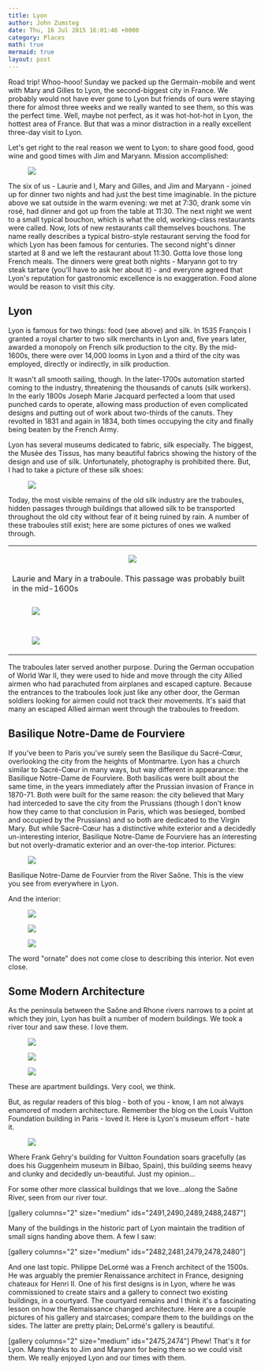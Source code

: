 ```yaml
---
title: Lyon
author: John Zumsteg
date: Thu, 16 Jul 2015 16:01:46 +0000
category: Places
math: true
mermaid: true
layout: post
---
```

Road trip! Whoo-hooo! Sunday we packed up the Germain-mobile and went with Mary and Gilles to Lyon, the second-biggest city in France. We probably would not have ever gone to Lyon but friends of ours were staying there for almost three weeks and we really wanted to see them, so this was the perfect time. Well, maybe not perfect, as it was hot-hot-hot in Lyon, the hottest area of France. But that was a minor distraction in a really excellent three-day visit to Lyon.

Let's get right to the real reason we went to Lyon: to share good food, good wine and good times with Jim and Maryann. Mission accomplished:
<figure class = "portrait">
	<img src="{{site.url}}/assets/images/2015/07/IMG_0053-2.jpg"/>
	<figcaption></figcaption>
</figure>



The six of us - Laurie and I, Mary and Gilles, and Jim and Maryann - joined up for dinner two nights and had just the best time imaginable. In the picture above we sat outside in the warm evening: we met at 7:30, drank some vin rosé, had dinner and got up from the table at 11:30. The next night we went to a small typical bouchon, which is what the old, working-class restaurants were called. Now, lots of new restaurants call themselves bouchons. The name really describes a typical bistro-style restaurant serving the food for which Lyon has been famous for centuries. The second night's dinner started at 8 and we left the restaurant about 11:30. Gotta love those long French meals. The dinners were great both nights - Maryann got to try steak tartare (you'll have to ask her about it) - and everyone agreed that Lyon's reputation for gastronomic excellence is no exaggeration. Food alone would be reason to visit this city.
<h2>Lyon</h2>
Lyon is famous for two things: food (see above) and silk. In 1535 François I granted a royal charter to two silk merchants in Lyon and, five years later, awarded a monopoly on French silk production to the city. By the mid-1600s, there were over 14,000 looms in Lyon and a third of the city was employed, directly or indirectly, in silk production.

It wasn't all smooth sailing, though. In the later-1700s automation started coming to the industry, threatening the thousands of canuts (silk workers). In the early 1800s Joseph Marie Jacquard perfected a loom that used punched cards to operate, allowing mass production of even complicated designs and putting out of work about two-thirds of the canuts. They revolted in 1831 and again in 1834, both times occupying the city and finally being beaten by the French Army.

Lyon has several museums dedicated to fabric, silk especially. The biggest, the Musée des Tissus, has many beautiful fabrics showing the history of the design and use of silk. Unfortunately, photography is prohibited there. But, I had to take a picture of these silk shoes:

<figure class = "landscape">
	<img src="{{site.url}}/assets/images/2015/07/DSC09051.jpg"/>
	<figcaption></figcaption>
</figure>



Today, the most visible remains of the old silk industry are the traboules, hidden passages through buildings that allowed silk to be transported throughout the old city without fear of it being ruined by rain. A number of these traboules still exist; here are some pictures of ones we walked through.
<table border="0">
<tbody>
<tr>
<td align="center"><figure class = "portrait">
	<img src="{{site.url}}/assets/images/2015/07/DSC08976.jpg"/>
	<figcaption></figcaption>
</figure>

</td>
</tr>
<tr>
<td>Laurie and Mary in a traboule. This passage was probably built in the mid-1600s</td>
</tr>
<tr>
<td></td>
</tr>
<tr>
<td><figure class = "portrait">
	<img src="{{site.url}}/assets/images/2015/07/DSC08967.jpg"/>
	<figcaption></figcaption>
</figure>

</td>
</tr>
<tr>
<td></td>
</tr>
<tr>
<td><figure class = "portrait">
	<img src="{{site.url}}/assets/images/2015/07/DSC08952.jpg"/>
	<figcaption></figcaption>
</figure>

</td>
</tr>
</tbody>
</table>
The traboules later served another purpose. During the German occupation of World War II, they were used to hide and move through the city Allied airmen who had parachuted from airplanes and escaped capture. Because the entrances to the traboules look just like any other door, the German soldiers looking for airmen could not track their movements. It's said that many an escaped Allied airman went through the traboules to freedom.
<h2>Basilique Notre-Dame de Fourvìere</h2>
If you've been to Paris you've surely seen the Basilique du Sacré-Cœur, overlooking the city from the heights of Montmartre. Lyon has a church similar to Sacré-Cœur in many ways, but way different in appearance: the Basilique Notre-Dame de Fourvìere. Both basilicas were built about the same time, in the years immediately after the Prussian invasion of France in 1870-71. Both were built for the same reason: the city believed that Mary had interceded to save the city from the Prussians (though I don't know how they came to that conclusion in Paris, which was besieged, bombed and occupied by the Prussians) and so both are dedicated to the Virgin Mary. But while Sacré-Cœur has a distinctive white exterior and a decidedly un-interesting interior, Basilique Notre-Dame de Fourvìere has an interesting but not overly-dramatic exterior and an over-the-top interior. Pictures:

<figure class = "landscape">
	<img src="{{site.url}}/assets/images/2015/07/DSC09042.jpg"/>
	<figcaption></figcaption>
</figure>


Basilique Notre-Dame de Fourvìer from the River Saône. This is the view you see from everywhere in Lyon.

And the interior:
<figure class = "portrait">
	<img src="{{site.url}}/assets/images/2015/07/DSC08908.jpg"/>
	<figcaption></figcaption>
</figure>



<figure class = "portrait">
	<img src="{{site.url}}/assets/images/2015/07/DSC08910.jpg"/>
	<figcaption></figcaption>
</figure>



<figure class = "portrait">
	<img src="{{site.url}}/assets/images/2015/07/DSC08921.jpg"/>
	<figcaption></figcaption>
</figure>


The word "ornate" does not come close to describing this interior. Not even close.
<h2>Some Modern Architecture</h2>
As the peninsula between the Saône and Rhone rivers narrows to a point at which they join, Lyon has built a number of modern buildings. We took a river tour and saw these. I love them.

<figure class = "landscape">
	<img src="{{site.url}}/assets/images/2015/07/DSC09022.jpg"/>
	<figcaption></figcaption>
</figure>



<figure class = "landscape">
	<img src="{{site.url}}/assets/images/2015/07/DSC09025.jpg"/>
	<figcaption></figcaption>
</figure>



<figure class = "landscape">
	<img src="{{site.url}}/assets/images/2015/07/DSC09028.jpg"/>
	<figcaption></figcaption>
</figure>

These are apartment buildings. Very cool, we think.

But, as regular readers of this blog - both of you - know, I am not always enamored of modern architecture. Remember the blog on the Louis Vuitton Foundation building in Paris - loved it. Here is Lyon's museum effort - hate it.
<figure class = "landscape">
	<img src="{{site.url}}/assets/images/2015/07/DSC09020.jpg"/>
	<figcaption></figcaption>
</figure>


Where Frank Gehry's building for Vuitton Foundation soars gracefully (as does his Guggenheim museum in Bilbao, Spain), this building seems heavy and clunky and decidedly un-beautiful. Just my opinion...

For some other more classical buildings that we love...along the Saône River, seen from our river tour.

[gallery columns="2" size="medium" ids="2491,2490,2489,2488,2487"]

Many of the buildings in the historic part of Lyon maintain the tradition of small signs handing above them. A few I saw:

[gallery columns="2" size="medium" ids="2482,2481,2479,2478,2480"]

And one last topic. Philippe DeLormé was a French architect of the 1500s. He was arguably the premier Renaissance architect in France, designing chateaux for Henri II. One of his first designs is in Lyon, where he was commissioned to create stairs and a gallery to connect two existing buildings, in a courtyard. The courtyard remains and I think it's a fascinating lesson on how the Remaissance changed architecture. Here are a couple pictures of his gallery and staircases; compare them to the buildings on the sides. The latter are pretty plain; DeLormé's gallery is beautiful.

[gallery columns="2" size="medium" ids="2475,2474"]
Phew! That's it for Lyon. Many thanks to Jim and Maryann for being there so we could visit them. We really enjoyed Lyon and our times with them.
